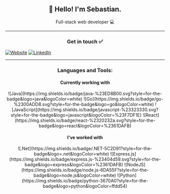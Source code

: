 <h2 align="center">👋 Hello! I'm Sebastian.</h1>
<p align="center">
  Full-stack web developer 💻
</p>
 
-----
<h3 align="center">Get in touch ✅ </h3>

  [![Website](https://img.shields.io/badge/website-000000?style=for-the-badge&logo=About.me&logoColor=white)](https://sebasvil20.github.io/)
  [![LinkedIn](https://img.shields.io/badge/LinkedIn-0077B5?style=for-the-badge&logo=linkedin&logoColor=white)](https://www.linkedin.com/in/sebasvil20/)


-----
<h3 align="center">
Languages and Tools: </h3>

<h4 align="center">Currently working with</h4>

<div align="center">
![Java](https://img.shields.io/badge/java-%23ED8B00.svg?style=for-the-badge&logo=java&logoColor=white)
![Go](https://img.shields.io/badge/go-%2300ADD8.svg?style=for-the-badge&logo=go&logoColor=white)
![JavaScript](https://img.shields.io/badge/javascript-%23323330.svg?style=for-the-badge&logo=javascript&logoColor=%23F7DF1E)
![React](https://img.shields.io/badge/react-%2320232a.svg?style=for-the-badge&logo=react&logoColor=%2361DAFB)
</div>

<h4 align="center">I've worked with</h4>
<div align="center">
![.Net](https://img.shields.io/badge/.NET-5C2D91?style=for-the-badge&logo=.net&logoColor=white)
![Express.js](https://img.shields.io/badge/express.js-%23404d59.svg?style=for-the-badge&logo=express&logoColor=%2361DAFB)
![NodeJS](https://img.shields.io/badge/node.js-6DA55F?style=for-the-badge&logo=node.js&logoColor=white)
![Python](https://img.shields.io/badge/python-3670A0?style=for-the-badge&logo=python&logoColor=ffdd54)
</div>
